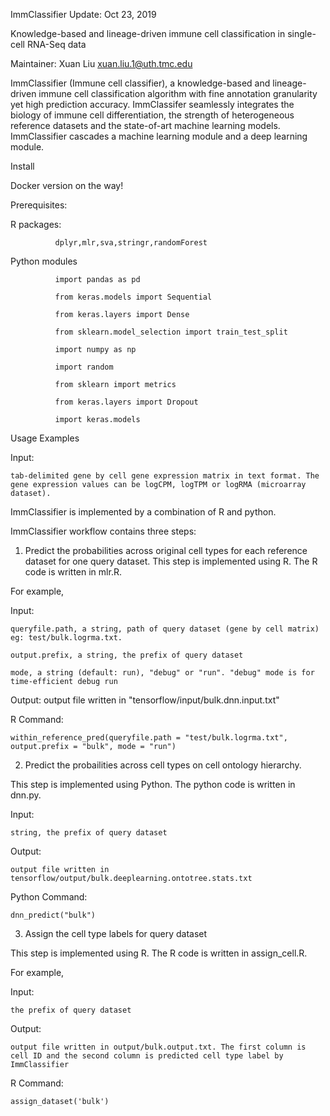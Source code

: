 ImmClassifier
Update: Oct 23, 2019

Knowledge-based and lineage-driven immune cell classification in single-cell RNA-Seq data

Maintainer: Xuan Liu <xuan.liu.1@uth.tmc.edu>

ImmClassifier (Immune cell classifier), a knowledge-based and lineage-driven immune cell  classification algorithm with fine annotation granularity yet high prediction accuracy. ImmClassifer seamlessly integrates the biology of immune cell differentiation, the strength of heterogeneous reference datasets and the state-of-art machine learning models. ImmClassifier cascades a machine learning module and a deep learning module. 

Install

Docker version on the way!

Prerequisites:

R packages: 

              dplyr,mlr,sva,stringr,randomForest

Python modules
              
              import pandas as pd
              
              from keras.models import Sequential
              
              from keras.layers import Dense
              
              from sklearn.model_selection import train_test_split
              
              import numpy as np
              
              import random
              
              from sklearn import metrics
              
              from keras.layers import Dropout
              
              import keras.models
              

Usage Examples

Input:

    tab-delimited gene by cell gene expression matrix in text format. The gene expression values can be logCPM, logTPM or logRMA (microarray dataset).


ImmClassifier is implemented by a combination of R and python. 

ImmClassifier workflow contains three steps:

1. Predict the probabilities across original cell types for each reference dataset for one query dataset. 
This step is implemented using R. The R code is written in mlr.R. 

For example,  

Input: 
       
    queryfile.path, a string, path of query dataset (gene by cell matrix) eg: test/bulk.logrma.txt.

    output.prefix, a string, the prefix of query dataset
       
    mode, a string (default: run), "debug" or "run". "debug" mode is for time-efficient debug run
       
        
Output: output file written in "tensorflow/input/bulk.dnn.input.txt"

R Command: 

    within_reference_pred(queryfile.path = "test/bulk.logrma.txt", output.prefix = "bulk", mode = "run")

2. Predict the probailities across cell types on cell ontology hierarchy. 

This step is implemented using Python. The python code is written in dnn.py.

Input: 
  
    string, the prefix of query dataset

Output: 
        
    output file written in tensorflow/output/bulk.deeplearning.ontotree.stats.txt

Python Command: 
    
    dnn_predict("bulk")


3. Assign the cell type labels for query dataset

This step is implemented using R. The R code is written in assign_cell.R. 

For example,  

Input: 

    the prefix of query dataset

Output: 
  
    output file written in output/bulk.output.txt. The first column is cell ID and the second column is predicted cell type label by ImmClassifier

R Command: 

    assign_dataset('bulk')


